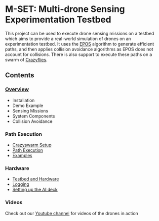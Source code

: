

# M-SET: Multi-drone Sensing Experimentation Testbed
This project can be used to execute drone sensing missions on a testbed which aims to provide a real-world simulation of drones on an experimentation testbed. It uses the [EPOS](https://github.com/epournaras/EPOS) algorithm to generate efficient paths, and then applies collision avoidance algorithms as EPOS does not account for collisions. There is also support to execute these paths on a swarm of [Crazyflies](https://www.bitcraze.io/products/crazyflie-2-1/).

## Contents

### [Overview](https://github.com/TDI-Lab/M-SET-Documentation/blob/main/Overview.md) 
* Installation
* Demo Example
* Sensing Missions
* System Components
* Collision Avoidance

### Path Execution
* [Crazyswarm Setup](https://github.com/TDI-Lab/M-SET-Documentation/blob/main/Crazyswarm%20Setup.md)
* [Path Execution](https://github.com/TDI-Lab/M-SET-Documentation/blob/main/Path%20Execution.md)
* [Examples](https://github.com/TDI-Lab/M-SET-Documentation/blob/main/Path%20Execution%20Examples.md)

### Hardware
* [Testbed and Hardware](https://github.com/TDI-Lab/M-SET-Documentation/blob/main/Testbed.md)
* [Logging](https://github.com/TDI-Lab/M-SET-Documentation/blob/main/Logging.md)
* [Setting up the AI deck](https://github.com/TDI-Lab/M-SET-Documentation/blob/main/Setting-up-the-AIdeck.md)

### Videos
Check out our [Youtube channel](https://www.youtube.com/@EPOSwithDronesCDCA/featured) for videos of the drones in action

